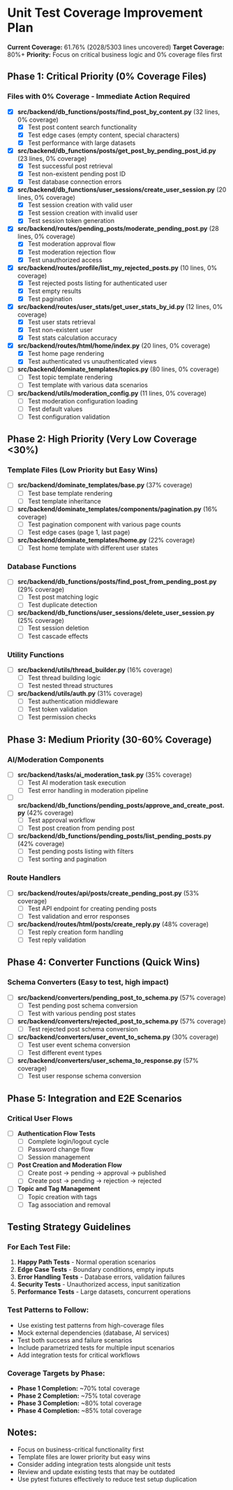# Unit Test Coverage Improvement Plan

**Current Coverage:** 61.76% (2028/5303 lines uncovered)
**Target Coverage:** 80%+
**Priority:** Focus on critical business logic and 0% coverage files first

## Phase 1: Critical Priority (0% Coverage Files)

### Files with 0% Coverage - Immediate Action Required

- [x] **src/backend/db_functions/posts/find_post_by_content.py** (32 lines, 0% coverage)
  - [x] Test post content search functionality
  - [x] Test edge cases (empty content, special characters)
  - [x] Test performance with large datasets

- [x] **src/backend/db_functions/posts/get_post_by_pending_post_id.py** (23 lines, 0% coverage)
  - [x] Test successful post retrieval
  - [x] Test non-existent pending post ID
  - [x] Test database connection errors

- [x] **src/backend/db_functions/user_sessions/create_user_session.py** (20 lines, 0% coverage)
  - [x] Test session creation with valid user
  - [x] Test session creation with invalid user
  - [x] Test session token generation

- [x] **src/backend/routes/pending_posts/moderate_pending_post.py** (28 lines, 0% coverage)
  - [x] Test moderation approval flow
  - [x] Test moderation rejection flow
  - [x] Test unauthorized access

- [x] **src/backend/routes/profile/list_my_rejected_posts.py** (10 lines, 0% coverage)
  - [x] Test rejected posts listing for authenticated user
  - [x] Test empty results
  - [x] Test pagination

- [x] **src/backend/routes/user_stats/get_user_stats_by_id.py** (12 lines, 0% coverage)
  - [x] Test user stats retrieval
  - [x] Test non-existent user
  - [x] Test stats calculation accuracy

- [x] **src/backend/routes/html/home/index.py** (20 lines, 0% coverage)
  - [x] Test home page rendering
  - [x] Test authenticated vs unauthenticated views

- [ ] **src/backend/dominate_templates/topics.py** (80 lines, 0% coverage)
  - [ ] Test topic template rendering
  - [ ] Test template with various data scenarios

- [ ] **src/backend/utils/moderation_config.py** (11 lines, 0% coverage)
  - [ ] Test moderation configuration loading
  - [ ] Test default values
  - [ ] Test configuration validation

## Phase 2: High Priority (Very Low Coverage <30%)

### Template Files (Low Priority but Easy Wins)
- [ ] **src/backend/dominate_templates/base.py** (37% coverage)
  - [ ] Test base template rendering
  - [ ] Test template inheritance

- [ ] **src/backend/dominate_templates/components/pagination.py** (16% coverage)
  - [ ] Test pagination component with various page counts
  - [ ] Test edge cases (page 1, last page)

- [ ] **src/backend/dominate_templates/home.py** (22% coverage)
  - [ ] Test home template with different user states

### Database Functions
- [ ] **src/backend/db_functions/posts/find_post_from_pending_post.py** (29% coverage)
  - [ ] Test post matching logic
  - [ ] Test duplicate detection

- [ ] **src/backend/db_functions/user_sessions/delete_user_session.py** (25% coverage)
  - [ ] Test session deletion
  - [ ] Test cascade effects

### Utility Functions
- [ ] **src/backend/utils/thread_builder.py** (16% coverage)
  - [ ] Test thread building logic
  - [ ] Test nested thread structures

- [ ] **src/backend/utils/auth.py** (31% coverage)
  - [ ] Test authentication middleware
  - [ ] Test token validation
  - [ ] Test permission checks

## Phase 3: Medium Priority (30-60% Coverage)

### AI/Moderation Components
- [ ] **src/backend/tasks/ai_moderation_task.py** (35% coverage)
  - [ ] Test AI moderation task execution
  - [ ] Test error handling in moderation pipeline

- [ ] **src/backend/db_functions/pending_posts/approve_and_create_post.py** (42% coverage)
  - [ ] Test approval workflow
  - [ ] Test post creation from pending post

- [ ] **src/backend/db_functions/pending_posts/list_pending_posts.py** (42% coverage)
  - [ ] Test pending posts listing with filters
  - [ ] Test sorting and pagination

### Route Handlers
- [ ] **src/backend/routes/api/posts/create_pending_post.py** (53% coverage)
  - [ ] Test API endpoint for creating pending posts
  - [ ] Test validation and error responses

- [ ] **src/backend/routes/html/posts/create_reply.py** (48% coverage)
  - [ ] Test reply creation form handling
  - [ ] Test reply validation

## Phase 4: Converter Functions (Quick Wins)

### Schema Converters (Easy to test, high impact)
- [ ] **src/backend/converters/pending_post_to_schema.py** (57% coverage)
  - [ ] Test pending post schema conversion
  - [ ] Test with various pending post states

- [ ] **src/backend/converters/rejected_post_to_schema.py** (57% coverage)
  - [ ] Test rejected post schema conversion

- [ ] **src/backend/converters/user_event_to_schema.py** (30% coverage)
  - [ ] Test user event schema conversion
  - [ ] Test different event types

- [ ] **src/backend/converters/user_schema_to_response.py** (57% coverage)
  - [ ] Test user response schema conversion

## Phase 5: Integration and E2E Scenarios

### Critical User Flows
- [ ] **Authentication Flow Tests**
  - [ ] Complete login/logout cycle
  - [ ] Password change flow
  - [ ] Session management

- [ ] **Post Creation and Moderation Flow**
  - [ ] Create post → pending → approval → published
  - [ ] Create post → pending → rejection → rejected

- [ ] **Topic and Tag Management**
  - [ ] Topic creation with tags
  - [ ] Tag association and removal

## Testing Strategy Guidelines

### For Each Test File:
1. **Happy Path Tests** - Normal operation scenarios
2. **Edge Case Tests** - Boundary conditions, empty inputs
3. **Error Handling Tests** - Database errors, validation failures
4. **Security Tests** - Unauthorized access, input sanitization
5. **Performance Tests** - Large datasets, concurrent operations

### Test Patterns to Follow:
- Use existing test patterns from high-coverage files
- Mock external dependencies (database, AI services)
- Test both success and failure scenarios
- Include parametrized tests for multiple input scenarios
- Add integration tests for critical workflows

### Coverage Targets by Phase:
- **Phase 1 Completion:** ~70% total coverage
- **Phase 2 Completion:** ~75% total coverage
- **Phase 3 Completion:** ~80% total coverage
- **Phase 4 Completion:** ~85% total coverage

## Notes:
- Focus on business-critical functionality first
- Template files are lower priority but easy wins
- Consider adding integration tests alongside unit tests
- Review and update existing tests that may be outdated
- Use pytest fixtures effectively to reduce test setup duplication
